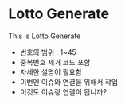 # Lotto Generate

This is Lotto Generate

* 번호의 범위 : 1~45
* 중복번호 제거 코드 포함
* 자세한 설명이 필요함
* 이번엔 이슈와 연결을 위해서 작업
* 이것도 이슈랑 연결이 됩니까?
